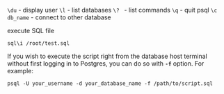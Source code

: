 `\du`  - display user
`\l` - list databases
`\? ` - list commands
`\q` - quit psql
`\c db_name` - connect to other database

execute SQL file
```
sql\i /root/test.sql
```

If you wish to execute the script right from the database host terminal without first logging in to Postgres, you can do so with **`-f`** option. For example:

```plain
psql -U your_username -d your_database_name -f /path/to/script.sql
```
